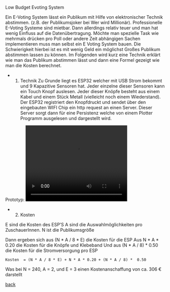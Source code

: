 
Low Budget Evoting System

Ein E-Voting System lässt ein Publikum mit Hilfe von elektronischer Technik abstimmen. (z.B. der Publikumsjoker bei Wer wird Millionär).
Professionelle E-Voting Systeme sind mietbar. Dann allerdings relativ teuer und man hat wenig Einfluss auf die Datenübertragung. Möchte man spezielle Task wie mehrmals drücken pro Poll oder andere Zeit abhängigen Sachen implementieren muss man selbst ein E Voting System bauen. Die Schwierigkeit hierbei ist es mit wenig Geld ein möglichst Großes Publikum abstimmen lassen zu können. Im Folgenden wird kurz eine Technik erklärt wie man das Publikum abstimmen lässt und dann eine Formel gezeigt wie man die Kosten berechnet. 

* 1.	Technik
Zu Grunde liegt es ESP32 welcher mit USB Strom bekommt und 9 Kapazitive Sensoren hat. Jeder einzelne dieser Sensoren kann ein Touch Knopf auslesen. Jeder dieser Knöpfe besteht aus einem Kabel und einem Stück Metall (vielleicht noch einem Wiederstand). Der ESP32 registriert den Knopfdruckt und sendet über den eingebauten WIFI Chip ein http request an einen Server. Dieser Server sorgt dann für eine Persistenz welche von einem Plotter Programm ausgelesen und dargestellt wird. 

Prototyp:
<video width="320" height="240" controls>
  <source src="video.mp4" type="video/mp4">
Your browser does not support the video tag.
</video> 

* 2.	Kosten

E sind die Kosten des ESP’S
A sind die Auswahlmöglichkeiten pro ZuschauerInnen. 
N ist die Publikumsgröße

Dann ergeben sich aus (N * A / 8 * E) die Kosten für die ESP
Aus N * A * 0.20 die Kosten für die Knöpfe und Klebeband
Und aus (N * A / 8) *  0.50 die Kosten für die Stromversorgung pro ESP

    Kosten  = (N * A / 8 * E) + N * A * 0.20 + (N * A / 8) *  0.50

Was bei N = 240, A = 2, und E = 3 einen Kostenanschaffung von ca. 306 € darstellt








[back](/index.md)
 
 
